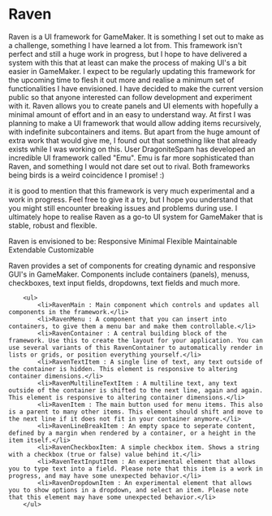 # Raven
Raven is a UI framework for GameMaker. It is something I set out to make as a challenge, something I have learned a lot from. This framework isn't perfect and still a huge work in progress, but I hope to have delivered a system with this that at least can make the process of making UI's a bit easier in GameMaker.
I expect to be regularly updating this framework for the upcoming time to flesh it out more and realise a minimum set of functionalities I have envisioned. I have decided to make the current version public so that anyone interested can follow development and experiment with it.
Raven allows you to create panels and UI elements with hopefully a minimal amount of effort and in an easy to understand way. At first I was planning to make a UI framework that would allow adding items recursively, with indefinite subcontainers and items. But apart from the huge amount of extra work that would give me, I found out that something like that already exists while I was working on this. User DragoniteSpam has developed an incredible UI framework called "Emu". Emu is far more sophisticated than Raven, and something I would not dare set out to rival. Both frameworks being birds is a weird coincidence I promise! :)

it is good to mention that this framework is very much experimental and a work in progress. Feel free to give it a try, but I hope you understand that you might still encounter breaking issues and problems during use. I ultimately hope to realise Raven as a go-to UI system for GameMaker that is stable, robust and flexible.

Raven is envisioned to be:
Responsive
Minimal
Flexible
Maintainable
Extendable
Customizable



Raven provides a set of components for creating dynamic and responsive GUI's in GameMaker. Components include containers (panels), menuss, checkboxes, text input fields, dropdowns, text fields and much more.

        <ul>
            <li>RavenMain : Main component which controls and updates all components in the framework.</li>
            <li>RavenMenu : A component that you can insert into containers, to give them a menu bar and make them controllable.</li>
            <li>RavenContainer : A central building block of the framework. Use this to create the layout for your application. You can use several variants of this RavenContainer to automatically render in lists or grids, or position everything yourself.</li>
            <li>RavenTextItem : A single line of text, any text outside of the container is hidden. This element is responsive to altering container dimensions.</li>
            <li>RavenMultilineTextItem : A multiline text, any text outside of the container is shifted to the next line, again and again. This element is responsive to altering container dimensions.</li>
            <li>RavenItem : The main button used for menu items. This also is a parent to many other items. This element should shift and move to the next line if it does not fit in your container anymore.</li>
            <li>RavenLineBreakItem : An empty space to seperate content, defined by a margin when rendered by a container, or a height in the item itself.</li>
            <li>RavenCheckboxItem: A simple checkbox item. Shows a string with a checkbox (true or false) value behind it.</li>
            <li>RavenTextInputItem : An experimental element that allows you to type text into a field. Please note that this item is a work in progress, and may have some unexpected behavior.</li>
            <li>RavenDropdownItem : An experimental element that allows you to show options in a dropdown, and select an item. Please note that this element may have some unexpected behavior.</li>
        </ul>
